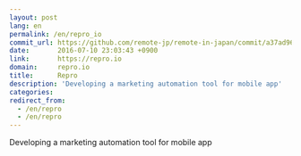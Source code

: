```yaml
---
layout: post
lang: en
permalink: /en/repro_io
commit_url: https://github.com/remote-jp/remote-in-japan/commit/a37ad9610752ae94ec75d3457bc92f329418d6cc
date:       2016-07-10 23:03:43 +0900
link:       https://repro.io
domain:     repro.io
title:      Repro
description: 'Developing a marketing automation tool for mobile app'
categories: 
redirect_from:
  - /en/repro
  - /en/repro
---
```


<p>Developing a marketing automation tool for mobile app</p>
